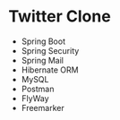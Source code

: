 # Twitter Clone

- Spring Boot
- Spring Security
- Spring Mail
- Hibernate ORM
- MySQL
- Postman
- FlyWay
- Freemarker